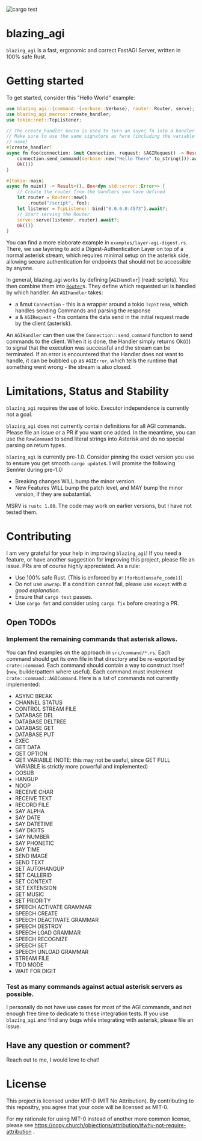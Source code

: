![cargo test](https://github.com/curatorsigma/blazing_agi/actions/workflows/rust.yml/badge.svg)

# blazing_agi
`blazing_agi` is a fast, ergonomic and correct FastAGI Server, written in 100% safe Rust.

# Getting started
To get started, consider this "Hello World" example:
```rust
use blazing_agi::{command::{verbose::Verbose}, router::Router, serve};
use blazing_agi_macros::create_handler;
use tokio::net::TcpListener;

// The create_handler macro is used to turn an async fn into a handler.
// Make sure to use the same signature as here (including the variable names, but not the function
// name)
#[create_handler]
async fn foo(connection: &mut Connection, request: &AGIRequest) -> Result<(), AGIError> {
    connection.send_command(Verbose::new("Hello There".to_string())).await?;
    Ok(())
}

#[tokio::main]
async fn main() -> Result<(), Box<dyn std::error::Error>> {
    // Create the router from the handlers you have defined
    let router = Router::new()
        .route("/script", foo);
    let listener = TcpListener::bind("0.0.0.0:4573").await?;
    // Start serving the Router
    serve::serve(listener, router).await?;
    Ok(())
}
```
You can find a more elaborate example in `examples/layer-agi-digest.rs`.
There, we use layering to add a Digest-Authentication Layer on top of a normal asterisk stream,
which requires minimal setup on the asterisk side, allowing secure authentication for endpoints
that should not be accessible by anyone.

In general, blazing_agi works by defining [`AGIHandler`] (read: scripts). You then combine them
into [`Router`](crate::router::Router)s. They define which requested uri is handled by which
handler.
An `AGIHandler` takes:
- a &mut `Connection` - this is a wrapper around a tokio `TcpStream`, which handles sending
Commands and parsing the response
- a & `AGIRequest` - this contains the data send in the initial request made by the client
(asterisk).

An `AGIHandler` can then use the `Connection::send_command` function to send commands to
the client.
When it is done, the Handler simply returns Ok(()) to signal that the
execution was successful and the stream can be terminated.
If an error is encountered that the Handler does not want to handle, it can be bubbled up as
`AGIError`, which tells the runtime that something went wrong - the stream is also closed.

# Limitations, Status and Stability
`blazing_agi` requires the use of tokio. Executor independence is currently not a goal.

`blazing_agi` does not currently contain definitions for all AGI commands.
Please file an issue or a PR if you want one added.
In the meantime, you can use the `RawCommand` to send literal strings into Asterisk and do no special parsing on return types.

`blazing_agi` is currently pre-1.0. Consider pinning the exact version you use to ensure you get smooth `cargo update`s.
I will promise the following SemVer during pre-1.0:
- Breaking changes WILL bump the minor version.
- New Features WILL bump the patch level, and MAY bump the minor version, if they are substantial.

MSRV is `rustc 1.80`. The code may work on earlier versions, but I have not tested them.

# Contributing
I am very grateful for your help in improving `blazing_agi`!
If you need a feature, or have another suggestion for improving this project, please file an issue.
PRs are of course highly appreciated. As a rule:
- Use 100% safe Rust. (This is enforced by `#![forbid(unsafe_code)]`)
- Do not use `unwrap`. If a condition cannot fail, please use `except` *with a good explanation*.
- Ensure that `cargo test` passes.
- Use `cargo fmt` and consider using `cargo fix` before creating a PR.

## Open TODOs
### Implement the remaining commands that asterisk allows.
You can find examples on the approach in `src/command/*.rs`.
Each command should get its own file in that directory and be re-exported by `crate::command`.
Each command should contain a way to construct itself (`new`, builderpattern where useful).
Each command must implement `crate::command::AGICommand`.
Here is a list of commands not currently implemented:
- ASYNC BREAK
- CHANNEL STATUS
- CONTROL STREAM FILE
- DATABASE DEL
- DATABASE DELTREE
- DATABASE GET
- DATABASE PUT
- EXEC
- GET DATA
- GET OPTION
- GET VARIABLE (NOTE: this may not be useful, since GET FULL VARIABLE is strictly more powerful and implemented)
- GOSUB
- HANGUP
- NOOP
- RECEIVE CHAR
- RECEIVE TEXT
- RECORD FILE
- SAY ALPHA
- SAY DATE
- SAY DATETIME
- SAY DIGITS
- SAY NUMBER
- SAY PHONETIC
- SAY TIME
- SEND IMAGE
- SEND TEXT
- SET AUTOHANGUP
- SET CALLERID
- SET CONTEXT
- SET EXTENSION
- SET MUSIC
- SET PRIORITY
- SPEECH ACTIVATE GRAMMAR
- SPEECH CREATE
- SPEECH DEACTIVATE GRAMMAR
- SPEECH DESTROY
- SPEECH LOAD GRAMMAR
- SPEECH RECOGNIZE
- SPEECH SET
- SPEECH UNLOAD GRAMMAR
- STREAM FILE
- TDD MODE
- WAIT FOR DIGIT

### Test as many commands against actual asterisk servers as possible.
I personally do not have use cases for most of the AGI commands, and not enough free time to dedicate to these integration tests.
If you use `blazing_agi` and find any bugs while integrating with asterisk, please file an issue.

## Have any question or comment?
Reach out to me, I would love to chat!


# License
This project is licensed under MIT-0 (MIT No Attribution).
By contributing to this repositry, you agree that your code will be licensed as MIT-0.

For my rationale for using MIT-0 instead of another more common license, please see
https://copy.church/objections/attribution/#why-not-require-attribution .


